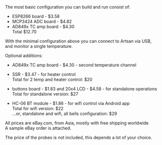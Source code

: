 The most basic configuration you can build and run consist of:
- ESP8266 board - $3.58
- MCP3424 ADC board - $4.82
- AD849x TC amp board - $4.30\
Total $12.70

With the minimal configuration above you can connect to Artsan via USB, and monitor a single temperature.

Optional additions:
- AD849x TC amp board - $4.30 - second temperature channel
- SSR - $3.47 - for heater control\
Total for 2 temp and heater control: $20

- buttons board - $1.83 and 20x4 LCD - $4.58 - for standalone operations\
Total for standalone version: $27

- HC-06 BT module - $1.86 - for wifi control via Android app\
Total for wifi version: $22\
...or, standalone and wifi, all bells configuration: $29

All prices are eBay.com, from Asia, mostly with free shipping worldwide\
A sample eBay order is attached.

The price of the probes is not included, this depends a lot of your choice.
